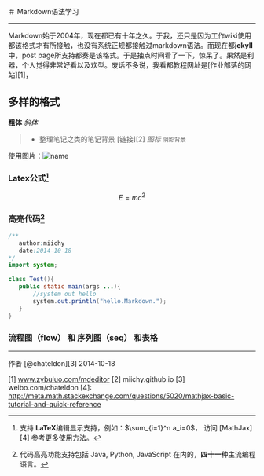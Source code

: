 ＃ Markdown语法学习

------
Markdown始于2004年，现在都已有十年之久。于我，还只是因为工作wiki使用都该格式才有所接触，也没有系统正规都接触过markdown语法。而现在都**jekyll**中，post page所支持都奏是该格式。于是抽点时间看了一下，惊呆了。果然是利器，个人觉得非常好看以及欢型。废话不多说，我看都教程网址是[作业部落的网站][1]，

## 多样的格式

**粗体**
*斜体*
> * 整理笔记之类的笔记背景
[链接][2]
<i class="icon-file">图标</i>
`阴影背景`

使用图片：![name](directory)

 ### Latex公式[^LaTeX]
 $$E=mc^2$$

 ### 高亮代码[^code]
 ```java
/**
	author:miichy
	date:2014-10-18
*/
import system;

class Test(){
	public static main(args ...){
		//system out hello
		system.out.println("hello.Markdown.");
	}
}

 ```

 ### 流程图（flow） 和 序列图（seq） 和表格
 
 ------

作者 [@chateldon][3]
2014-10-18

[^LaTex]: 支持 **LaTeX**编辑显示支持，例如：$\sum_{i=1}^n a_i=0$， 访问 [MathJax][4] 参考更多使用方法。
[^code]:代码高亮功能支持包括 Java, Python, JavaScript 在内的，**四十一**种主流编程语言。

[1] www.zybuluo.com/mdeditor
[2] miichy.github.io
[3] weibo.com/chateldon
[4]: http://meta.math.stackexchange.com/questions/5020/mathjax-basic-tutorial-and-quick-reference